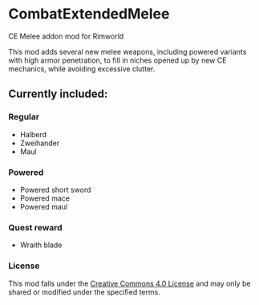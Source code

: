 # CombatExtendedMelee
CE Melee addon mod for Rimworld

This mod adds several new melee weapons, including powered variants with high armor penetration, to fill in niches opened up by new CE mechanics, while avoiding excessive clutter.
## Currently included:
### Regular
- Halberd
- Zweihander
- Maul
### Powered
- Powered short sword
- Powered mace
- Powered maul
### Quest reward
- Wraith blade

### License
This mod falls under the [Creative Commons 4.0 License](https://creativecommons.org/licenses/by-nc-sa/4.0/) and may only be shared or modified under the specified terms.